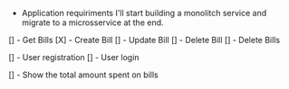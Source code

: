 - Application requiriments
I'll start building a monolitch service and migrate to a microsservice at the end.

[] - Get Bills
[X] - Create Bill
[] - Update Bill
[] - Delete Bill
[] - Delete Bills

[] - User registration
[] - User login

[] - Show the total amount spent on bills